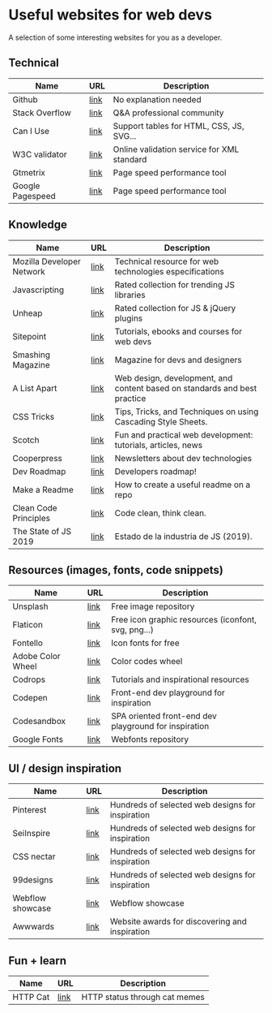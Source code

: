 # Useful websites for web devs

A selection of some interesting websites for you as a developer.

## Technical

| Name                          | URL                         | Description                |
|-------------------------------|-----------------------------|----------------------------|
| Github           | [link](https://github.com/)                                           | No explanation needed                      |
| Stack Overflow   | [link](https://stackoverflow.com/)                                    | Q&A professional community                 |
| Can I Use        | [link](https://caniuse.com/)                                          | Support tables for HTML, CSS, JS, SVG...   |
| W3C validator    | [link](https://validator.w3.org/)                                     | Online validation service for XML standard |
| Gtmetrix         | [link](https://gtmetrix.com/)                                         | Page speed performance tool                |
| Google Pagespeed | [link](https://developers.google.com/speed/pagespeed/insights/) | Page speed performance tool                |

## Knowledge

| Name                      | URL                                                | Description                                                               |
|---------------------------|----------------------------------------------------|---------------------------------------------------------------------------|
| Mozilla Developer Network | [link](https://developer.mozilla.org/es/)                  | Technical resource for web technologies especifications                   |
| Javascripting             | [link](https://www.javascripting.com/)                     |  Rated collection for trending JS libraries                               |
| Unheap                    | [link](http://www.unheap.com/)                             |  Rated collection for JS & jQuery plugins                                 |
| Sitepoint                 | [link](https://www.sitepoint.com/)                         | Tutorials, ebooks and courses for web devs                                |
| Smashing Magazine         | [link](https://www.smashingmagazine.com)                   | Magazine for devs and designers                                           |
| A List Apart              | [link](https://alistapart.com/)                            | Web design, development, and content based on standards and best practice |
| CSS Tricks                | [link](https://css-tricks.com/)                            | Tips, Tricks, and Techniques on using Cascading Style Sheets.             |
| Scotch                    | [link](https://scotch.io/)                                 | Fun and practical web development: tutorials, articles, news              |
| Cooperpress               | [link](https://cooperpress.com/publications)               | Newsletters about dev technologies                                        |
| Dev Roadmap               | [link](https://github.com/kamranahmedse/developer-roadmap) | Developers roadmap!                                                       |
| Make a Readme             | [link](https://www.makeareadme.com/)                       | How to create a useful readme on a repo                                   |
| Clean Code Principles             | [link](https://github.com/ryanmcdermott/clean-code-javascript)                       | Code clean, think clean.                                  |
| The State of JS 2019             | [link](https://2019.stateofjs.com/)                       | Estado de la industria de JS (2019).                                  |





## Resources (images, fonts, code snippets)

| Name               | URL                                             | Description                                         |
|--------------------|-------------------------------------------------|-----------------------------------------------------|
| Unsplash           | [link](https://unsplash.com/)                           | Free image repository                               |
| Flaticon           | [link](https://www.flaticon.com/)                       | Free icon graphic resources (iconfont, svg, png...) |
| Fontello           | [link](http://fontello.com/)                            | Icon fonts for free                                 |
| Adobe Color Wheel  | [link](https://color.adobe.com/es/create/color-wheel/)  | Color codes wheel                                   |
| Codrops            | [link](https://tympanus.net/codrops/)                   | Tutorials and inspirational resources               |
| Codepen            | [link](https://codepen.io/)                             | Front-end dev playground for inspiration            |
| Codesandbox            | [link](https://codesandbox.io/explore)                             | SPA oriented front-end dev playground for inspiration            |
| Google Fonts       | [link](https://fonts.google.com)                        |  Webfonts repository                                |



## UI / design inspiration

| Name              | URL                                                                | Description                                      |
|-------------------|--------------------------------------------------------------------|--------------------------------------------------|
| Pinterest         | [link](https://www.pinterest.es/search/pins/?q=web%20design%20inspiration) | Hundreds of selected web designs for inspiration |
| SeiInspire        | [link](https://www.siteinspire.com/)                                       | Hundreds of selected web designs for inspiration |
| CSS nectar        | [link](https://cssnectar.com/)                                             | Hundreds of selected web designs for inspiration |
| 99designs         | [link](https://99designs.es/blog/)                                         | Hundreds of selected web designs for inspiration |
| Webflow showcase  | [link](https://webflow.com/discover/popular)                               | Webflow showcase                                 |
| Awwwards          | [link](https://www.awwwards.com/)                                          | Website awards for discovering and inspiration   |


## Fun + learn

| Name              | URL                                                                | Description                                      |
|-------------------|--------------------------------------------------------------------|--------------------------------------------------|
| HTTP Cat         | [link](https://http.cat/) | HTTP status through cat memes |
